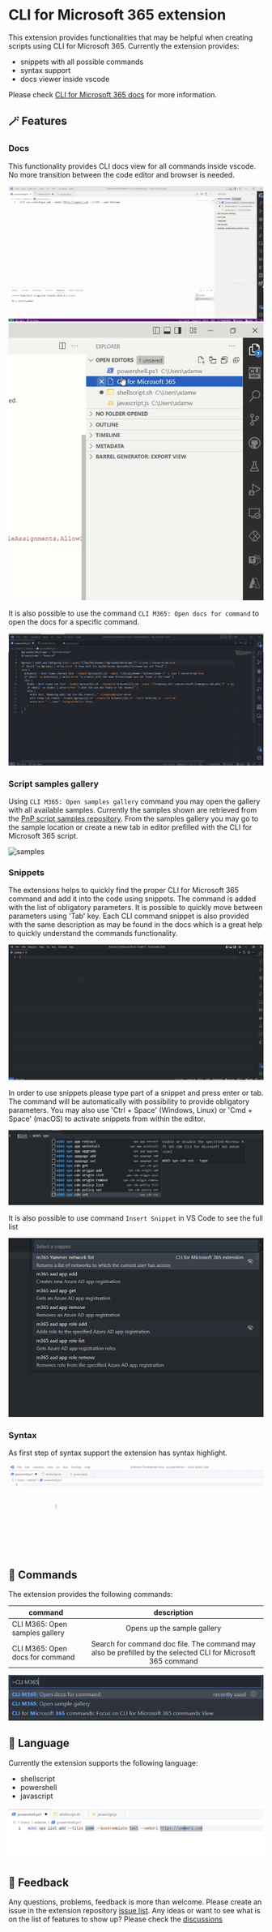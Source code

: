 # CLI for Microsoft 365 extension

This extension provides functionalities that may be helpful when creating scripts using CLI for Microsoft 365. Currently the extension provides:
- snippets with all possible commands
- syntax support
- docs viewer inside vscode


Please check [CLI for Microsoft 365 docs](https://pnp.github.io/cli-microsoft365/) for more information.

## 🪄 Features 

### Docs

This functionality provides CLI docs view for all commands inside vscode. No more transition between the code editor and browser is needed. 

![docs](/assets/images/howDocsWork.gif)
![docs](/assets/images/docsSearch.gif)

It is also possible to use the command `CLI M365: Open docs for command` to open the docs for a specific command.

![docs](/assets/images/docsCommand.gif)

### Script samples gallery

Using `CLI M365: Open samples gallery` command you may open the gallery with all available samples. Currently the samples shown are retrieved from the [PnP script samples repository](https://github.com/pnp/script-samples). From the samples gallery you may go to the sample location or create a new tab in editor prefilled with the CLI for Microsoft 365 script.

![samples](/assets/images/samplesCommand.gif)

### Snippets

The extensions helps to quickly find the proper CLI for Microsoft 365 command and add it into the code using snippets. The command is added with the list of obligatory parameters. It is possible to quickly move between parameters using 'Tab' key. Each CLI command snippet is also provided with the same description as may be found in the docs which is a great help to quickly understand the commands functionality.

![snippetsList](/assets/images/snippets.gif)

In order to use snippets please type part of a snippet and press enter or tab. The command will be automatically with possibility to provide obligatory parameters. You may also use 'Ctrl + Space' (Windows, Linux) or 'Cmd + Space' (macOS) to activate snippets from within the editor.

![snippetsList](/assets/images/snippetsList.png)

It is also possible to use command `Insert Snippet` in VS Code to see the full list

![snippetsList](/assets/images/listOfCommandsFromToolbar.png)

### Syntax

As first step of syntax support the extension has syntax highlight.

![syntaxColor](/assets/images/syntaxColor.gif)

## 🤖 Commands

The extension provides the following commands:

| command   |      description      |
|----------|:-------------:|
| CLI M365: Open samples gallery |  Opens up the sample gallery |
| CLI M365: Open docs for command |    Search for command doc file. The command may also be prefilled by the selected CLI for Microsoft 365 command   |

![commands](/assets/images/commands.png)

## 📑 Language 

Currently the extension supports the following language:
- shellscript
- powershell
- javascript

![languageSupport](/assets/images/languageSupport.png)

## 💬 Feedback 

Any questions, problems, feedback is more than welcome. Please create an issue in the extension repository [issue list](https://github.com/Adam-it/cli-for-microsoft-365-extension/issues).
Any ideas or want to see what is on the list of features to show up? Please check the [discussions](https://github.com/Adam-it/cli-for-microsoft-365-extension/discussions)